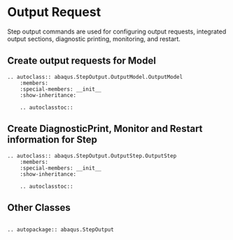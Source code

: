 # Output Request

Step output commands are used for configuring output requests, integrated output sections, diagnostic printing, monitoring, and restart.

## Create output requests for Model

```{eval-rst}
.. autoclass:: abaqus.StepOutput.OutputModel.OutputModel
    :members:
    :special-members: __init__
    :show-inheritance:

    .. autoclasstoc::
```

## Create DiagnosticPrint, Monitor and Restart information for Step

```{eval-rst}
.. autoclass:: abaqus.StepOutput.OutputStep.OutputStep
    :members:
    :special-members: __init__
    :show-inheritance:

    .. autoclasstoc::
```

## Other Classes

```{eval-rst}

.. autopackage:: abaqus.StepOutput
```
